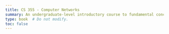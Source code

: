 ```yaml
---
title: CS 355 - Computer Networks
summary: An undergraduate-level introductory course to fundamental concepts of wired and wireless networks including digital data transmission and encoding, layered protocol models, Internet protocol, Internet client-server models, and network design methodology.
type: book  # Do not modify.
toc: false
---
```





